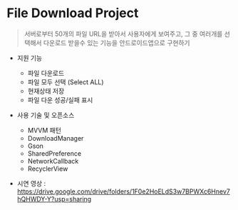 # File Download Project

> 서버로부터 50개의 파일 URL을 받아서 사용자에게 보여주고, 그 중 여러개를 선택해서 다운로드 받을수 있는 기능을 안드로이드앱으로 구현하기

- 지원 기능
    - 파일 다운로드
    - 파일 모두 선택 (Select ALL)
    - 현재상태 저장
    - 파일 다운 성공/실패 표시

- 사용 기술 및 오픈소스
    - MVVM 패턴
    - DownloadManager
    - Gson
    - SharedPreference
    - NetworkCallback
    - RecyclerView

- 시연 영상 : https://drive.google.com/drive/folders/1F0e2HoELdS3w7BPWXc6Hnev7hQHWDY-Y?usp=sharing